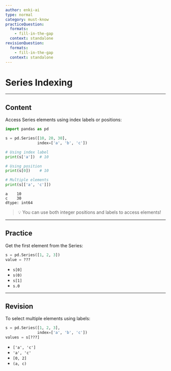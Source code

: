 ```yaml
---
author: enki-ai
type: normal
category: must-know
practiceQuestion:
  formats:
    - fill-in-the-gap
  context: standalone
revisionQuestion:
  formats:
    - fill-in-the-gap
  context: standalone
---
```


# Series Indexing

---

## Content

Access Series elements using index labels or positions:

```python
import pandas as pd

s = pd.Series([10, 20, 30], 
              index=['a', 'b', 'c'])

# Using index label
print(s['a'])  # 10

# Using position
print(s[0])    # 10

# Multiple elements
print(s[['a', 'c']])
```
```
a    10
c    30
dtype: int64
```

> 💡 You can use both integer positions and labels to access elements!

---

## Practice

Get the first element from the Series:

```python
s = pd.Series([1, 2, 3])
value = ???
```

- `s[0]`
- `s(0)`
- `s[1]`
- `s.0`

---

## Revision

To select multiple elements using labels:

```python
s = pd.Series([1, 2, 3],
              index=['a', 'b', 'c'])
values = s[???]
```

- `['a', 'c']`
- `'a', 'c'`
- `[0, 2]`
- `(a, c)` 
